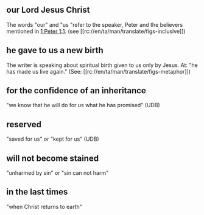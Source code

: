 ## our Lord Jesus Christ ##

The words "our" and "us "refer to the speaker, Peter and the believers mentioned in [1 Peter 1:1](./01.md). (see [[rc://en/ta/man/translate/figs-inclusive]])

## he gave to us a new birth ##

The writer is speaking about spiritual birth given to us only by Jesus. At: "he has made us live again." (See: [[rc://en/ta/man/translate/figs-metaphor]])

## for the confidence of an inheritance ##

"we know that he will do for us what he has promised" (UDB)

## reserved ##

"saved for us" or "kept for us" (UDB)

## will not become stained ##

"unharmed by sin" or "sin can not harm"

## in the last times ##

"when Christ returns to earth"